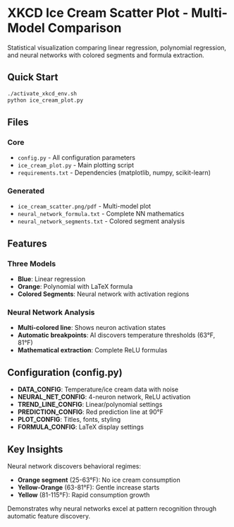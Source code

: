 # XKCD Ice Cream Scatter Plot - Multi-Model Comparison

Statistical visualization comparing linear regression, polynomial regression, and neural networks with colored segments and formula extraction.

## Quick Start

```bash
./activate_xkcd_env.sh
python ice_cream_plot.py
```

## Files

### Core
- `config.py` - All configuration parameters
- `ice_cream_plot.py` - Main plotting script
- `requirements.txt` - Dependencies (matplotlib, numpy, scikit-learn)

### Generated
- `ice_cream_scatter.png/pdf` - Multi-model plot
- `neural_network_formula.txt` - Complete NN mathematics
- `neural_network_segments.txt` - Colored segment analysis

## Features

### Three Models
- **Blue**: Linear regression
- **Orange**: Polynomial with LaTeX formula
- **Colored Segments**: Neural network with activation regions

### Neural Network Analysis
- **Multi-colored line**: Shows neuron activation states
- **Automatic breakpoints**: AI discovers temperature thresholds (63°F, 81°F)
- **Mathematical extraction**: Complete ReLU formulas

## Configuration (config.py)

- **DATA_CONFIG**: Temperature/ice cream data with noise
- **NEURAL_NET_CONFIG**: 4-neuron network, ReLU activation
- **TREND_LINE_CONFIG**: Linear/polynomial settings
- **PREDICTION_CONFIG**: Red prediction line at 90°F
- **PLOT_CONFIG**: Titles, fonts, styling
- **FORMULA_CONFIG**: LaTeX display settings

## Key Insights

Neural network discovers behavioral regimes:
- **Orange segment** (25-63°F): No ice cream consumption
- **Yellow-Orange** (63-81°F): Gentle increase starts
- **Yellow** (81-115°F): Rapid consumption growth

Demonstrates why neural networks excel at pattern recognition through automatic feature discovery.
